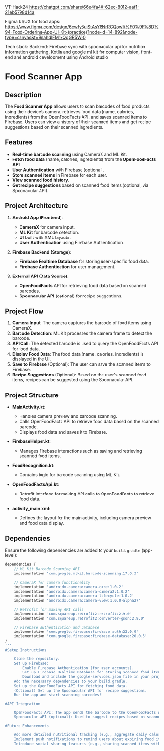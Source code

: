 VT-Hack24
https://chatgpt.com/share/66e4fa40-62ec-8012-aaf1-21eb5798d14a

Figma UI/UX for food apps:
https://www.figma.com/design/6cwfy8uiStAsY8NrRCQow1/%F0%9F%8D%94-Food-Ordering-App-UI-Kit-(practice)?node-id=14-892&node-type=canvas&t=BnahdIFM1xQgGR5W-0

Tech stack: Backend: Firebase sync with spoonacular api for nutrition information gathering, Kotlin and google ml kit for computer vision, front-end and android development using Android studio

# Food Scanner App

## Description
The **Food Scanner App** allows users to scan barcodes of food products using their device’s camera, retrieves food data (name, calories, ingredients) from the OpenFoodFacts API, and saves scanned items to Firebase. Users can view a history of their scanned items and get recipe suggestions based on their scanned ingredients.

## Features
- **Real-time barcode scanning** using CameraX and ML Kit.
- **Fetch food data** (name, calories, ingredients) from the **OpenFoodFacts API**.
- **User Authentication** with Firebase (optional).
- **Store scanned items** in Firebase for each user.
- **View scanned food history**.
- **Get recipe suggestions** based on scanned food items (optional, via Spoonacular API).

## Project Architecture
1. **Android App (Frontend)**: 
   - **CameraX** for camera input.
   - **ML Kit** for barcode detection.
   - **UI** built with XML layouts.
   - **User Authentication** using Firebase Authentication.

2. **Firebase Backend (Storage)**:
   - **Firebase Realtime Database** for storing user-specific food data.
   - **Firebase Authentication** for user management.

3. **External API (Data Source)**:
   - **OpenFoodFacts** API for retrieving food data based on scanned barcodes.
   - **Spoonacular API** (optional) for recipe suggestions.

## Project Flow
1. **Camera Input**: The camera captures the barcode of food items using CameraX.
2. **Barcode Detection**: ML Kit processes the camera frame to detect the barcode.
3. **API Call**: The detected barcode is used to query the OpenFoodFacts API for food data.
4. **Display Food Data**: The food data (name, calories, ingredients) is displayed in the UI.
5. **Save to Firebase** (Optional): The user can save the scanned items to Firebase.
6. **Recipe Suggestions** (Optional): Based on the user's scanned food items, recipes can be suggested using the Spoonacular API.

## Project Structure
- **MainActivity.kt**: 
   - Handles camera preview and barcode scanning.
   - Calls OpenFoodFacts API to retrieve food data based on the scanned barcode.
   - Displays food data and saves it to Firebase.

- **FirebaseHelper.kt**: 
   - Manages Firebase interactions such as saving and retrieving scanned food items.

- **FoodRecognition.kt**: 
   - Contains logic for barcode scanning using ML Kit.

- **OpenFoodFactsApi.kt**: 
   - Retrofit interface for making API calls to OpenFoodFacts to retrieve food data.

- **activity_main.xml**: 
   - Defines the layout for the main activity, including camera preview and food data display.

## Dependencies
Ensure the following dependencies are added to your `build.gradle` (app-level):

```gradle
dependencies {
    // ML Kit Barcode Scanning API
    implementation 'com.google.mlkit:barcode-scanning:17.0.3'
    
    // CameraX for camera functionality
    implementation 'androidx.camera:camera-core:1.0.2'
    implementation 'androidx.camera:camera-camera2:1.0.2'
    implementation 'androidx.camera:camera-lifecycle:1.0.2'
    implementation 'androidx.camera:camera-view:1.0.0-alpha27'

    // Retrofit for making API calls
    implementation 'com.squareup.retrofit2:retrofit:2.9.0'
    implementation 'com.squareup.retrofit2:converter-gson:2.9.0'

    // Firebase Authentication and Database
    implementation 'com.google.firebase:firebase-auth:22.0.0'
    implementation 'com.google.firebase:firebase-database:20.0.5'
}
'''
#Setup Instructions

    Clone the repository.
    Set up Firebase:
        Enable Firebase Authentication (for user accounts).
        Set up Firebase Realtime Database for storing scanned food items.
        Download and include the google-services.json file in your project.
    Add the necessary dependencies to your build.gradle.
    Set up the OpenFoodFacts API for fetching food data.
    (Optional) Set up the Spoonacular API for recipe suggestions.
    Run the app and start scanning barcodes!

#API Integration

    OpenFoodFacts API: The app sends the barcode to the OpenFoodFacts API to fetch food-related data.
    Spoonacular API (optional): Used to suggest recipes based on scanned food items.

#Future Enhancements

    Add more detailed nutritional tracking (e.g., aggregate daily calorie intake).
    Implement push notifications to remind users about expiring food items.
    Introduce social sharing features (e.g., sharing scanned items with friends).
